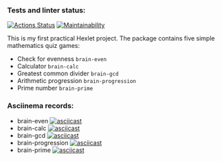 ### Tests and linter status:
[![Actions Status](https://github.com/AKKAVA/python-project-49/actions/workflows/hexlet-check.yml/badge.svg)](https://github.com/AKKAVA/python-project-49/actions) [![Maintainability](https://api.codeclimate.com/v1/badges/4e1901eeaa42d2fce58c/maintainability)](https://codeclimate.com/github/AKKAVA/python-project-49/maintainability)

This is my first practical Hexlet project.
The package contains five simple mathematics quiz games:

- Check for evenness `brain-even`
- Calculator `brain-calc`
- Greatest common divider `brain-gcd`
- Arithmetic progression `brain-progression`
- Prime number `brain-prime`

### Asciinema records:
- brain-even
[![asciicast](https://asciinema.org/a/UUgqyGkX8r5ARS4GJ5PN2vnEh.svg)](https://asciinema.org/a/UUgqyGkX8r5ARS4GJ5PN2vnEh)
- brain-calc
[![asciicast](https://asciinema.org/a/Z97D111vCDqWViGxipA5Z7P3E.svg)](https://asciinema.org/a/Z97D111vCDqWViGxipA5Z7P3E)
- brain-gcd
[![asciicast](https://asciinema.org/a/gvm69xIm0M4Twunek7Fb4GVZd.svg)](https://asciinema.org/a/gvm69xIm0M4Twunek7Fb4GVZd)
- brain-progression
[![asciicast](https://asciinema.org/a/gTzRszsbngXylhf1fVpNQvgCT.svg)](https://asciinema.org/a/gTzRszsbngXylhf1fVpNQvgCT)
- brain-prime
[![asciicast](https://asciinema.org/a/6xX5a2vvLXSv9iq4jCLRJo29O.svg)](https://asciinema.org/a/6xX5a2vvLXSv9iq4jCLRJo29O)
